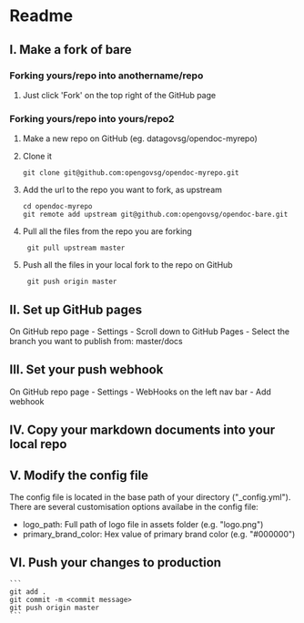 # Readme
## I. Make a fork of bare

### Forking yours/repo into anothername/repo

1. Just click 'Fork' on the top right of the GitHub page

### Forking yours/repo into yours/repo2

1. Make a new repo on GitHub (eg. datagovsg/opendoc-myrepo)

2. Clone it
	
	`git clone git@github.com:opengovsg/opendoc-myrepo.git`

3. Add the url to the repo you want to fork, as  upstream
	``` 
	cd opendoc-myrepo
	git remote add upstream git@github.com:opengovsg/opendoc-bare.git
	```

4. Pull all the files from the repo you are forking

	` git pull upstream master`

5. Push all the files in your local fork to the repo on GitHub
	
	` git push origin master` 

## II. Set up GitHub pages

On GitHub repo page - Settings - Scroll down to GitHub Pages - Select the branch you want to publish from: master/docs

## III. Set your push webhook

On GitHub repo page - Settings - WebHooks on the left nav bar - Add webhook


## IV. Copy your markdown documents into your local repo

## V. Modify the config file

The config file is located in the base path of your directory ("_config.yml"). There are several customisation options availabe in the config file:

- logo_path: Full path of logo file in assets folder (e.g. "logo.png")
- primary_brand_color: Hex value of primary brand color (e.g. "#000000")

## VI. Push your changes to production

	```
	git add .
	git commit -m <commit message>
	git push origin master
	```

